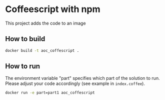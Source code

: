 # Coffeescript with npm

This project adds the code to an image

## How to build
```bash
docker build -t aoc_coffescript . 
```

## How to run
The environment variable "part" specifies which part of the solution to run. Please adjust your code accordingly (see example in ``index.coffee``).
```bash
docker run -e part=part1 aoc_coffescript
```

